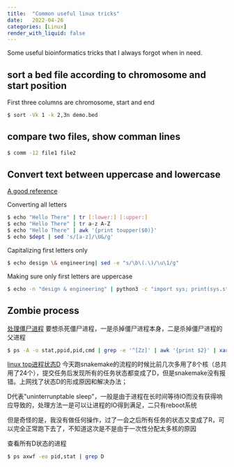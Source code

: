 ```yaml
---
title:  "Common useful linux tricks"
date:   2022-04-26
categories: [Linux]
render_with_liquid: false
---
```


Some useful bioinformatics tricks that I always forgot when in need.

## sort a bed file according to chromosome and start position
First three columns are chromosome, start and end
	
```bash
$ sort -Vk 1 -k 2,3n demo.bed
```
	
## compare two files, show comman lines
	
```bash
$ comm -12 file1 file2
```

## Convert text between uppercase and lowercase
[A good reference](https://www.networkworld.com/article/3529409/converting-between-uppercase-and-lowercase-on-the-linux-command-line.html)

Converting all letters

```bash
$ echo "Hello There" | tr [:lower:] [:upper:]
$ echo "Hello There" | tr a-z A-Z
$ echo "Hello There" | awk '{print toupper($0)}'
$ echo $dept | sed 's/[a-z]/\U&/g'
```

Capitalizing first letters only

```bash
$ echo design \& engineering| sed -e "s/\b\(.\)/\u\1/g"
```

Making sure only first letters are uppercase
		
```bash
$ echo -n "design & engineering" | python3 -c "import sys; print(sys.stdin.read().title())"
```

## Zombie process
[处理僵尸进程](https://www.cnblogs.com/mayhh/p/9968428.html)
要想杀死僵尸进程，一是杀掉僵尸进程本身，二是杀掉僵尸进程的父进程
```bash
$ ps -A -o stat,ppid,pid,cmd | grep -e '^[Zz]' | awk '{print $2}' | xargs kill -9
```

[linux top进程状态D](https://www.cnblogs.com/muahao/p/6838005.html)
今天跑snakemake的流程的时候比前几次多用了8个核（总共用了24个），提交任务后发现所有的任务状态都变成了D，但是snakemake没有报错。上网找了状态D的形成原因和解决办法；

D代表"uninterrunptable sleep"，一般是由于进程在长时间等待IO而没有获得响应导致的，处理方法一是可以让进程的IO得到满足，二只有reboot系统

但是奇怪的是，我没有做任何操作，过了一会之后所有任务的状态又变成了R，可以完全正常跑下去了，不知道这次是不是由于一次性分配太多核的原因

查看所有D状态的进程
```bash
$ ps axwf -eo pid,stat | grep D
```
